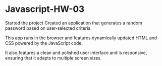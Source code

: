 # Javascript-HW-03
Started the project
Created an application that generates a random password based on user-selected criteria. 

This app runs in the browser and features dynamically updated HTML and CSS powered by the JavaScript code.

It also features a clean and polished user interface and is responsive, ensuring that it adapts to multiple screen sizes.